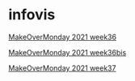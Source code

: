 # infovis



[MakeOverMonday 2021 week36](https://github.com/famargosa/infovis/blob/main/mon2021w36.html)


[MakeOverMonday 2021 week36bis](https://github.com/famargosa/infovis/blob/main/mon2021w36bis.html)


[MakeOverMonday 2021 week37](https://github.com/famargosa/infovis/blob/main/mon2021w37.html)
